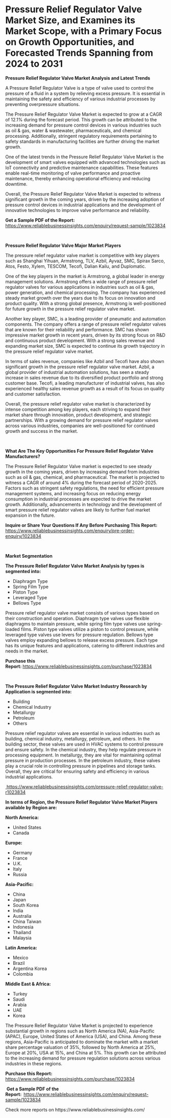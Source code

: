 <p><h1>Pressure Relief Regulator Valve Market Size, and Examines its Market Scope, with a Primary Focus on Growth Opportunities, and Forecasted Trends Spanning from 2024 to 2031</h1></p><p><strong>Pressure Relief Regulator Valve Market Analysis and Latest Trends</strong></p>
<p><p>A Pressure Relief Regulator Valve is a type of valve used to control the pressure of a fluid in a system by relieving excess pressure. It is essential in maintaining the safety and efficiency of various industrial processes by preventing overpressure situations.</p><p>The Pressure Relief Regulator Valve Market is expected to grow at a CAGR of 12.1% during the forecast period. This growth can be attributed to the increasing demand for pressure control devices in various industries such as oil & gas, water & wastewater, pharmaceuticals, and chemical processing. Additionally, stringent regulatory requirements pertaining to safety standards in manufacturing facilities are further driving the market growth.</p><p>One of the latest trends in the Pressure Relief Regulator Valve Market is the development of smart valves equipped with advanced technologies such as IoT connectivity and predictive maintenance capabilities. These features enable real-time monitoring of valve performance and proactive maintenance, thereby enhancing operational efficiency and reducing downtime.</p><p>Overall, the Pressure Relief Regulator Valve Market is expected to witness significant growth in the coming years, driven by the increasing adoption of pressure control devices in industrial applications and the development of innovative technologies to improve valve performance and reliability.</p></p>
<p><strong>Get a Sample PDF of the Report:&nbsp;</strong> <a href="https://www.reliablebusinessinsights.com/enquiry/request-sample/1023834">https://www.reliablebusinessinsights.com/enquiry/request-sample/1023834</a></p>
<p>&nbsp;</p>
<p><strong>Pressure Relief Regulator Valve Major Market Players</strong></p>
<p><p>The pressure relief regulator valve market is competitive with key players such as Shanghai Yihuan, Armstrong, TLV, Azbil, Ayvaz, SMC, Spirax Sarco, Atos, Festo, Xylem, TESCOM, Tecofi, Dalian Kailu, and Duplomatic.</p><p>One of the key players in the market is Armstrong, a global leader in energy management solutions. Armstrong offers a wide range of pressure relief regulator valves for various applications in industries such as oil & gas, power generation, and chemical processing. The company has experienced steady market growth over the years due to its focus on innovation and product quality. With a strong global presence, Armstrong is well-positioned for future growth in the pressure relief regulator valve market.</p><p>Another key player, SMC, is a leading provider of pneumatic and automation components. The company offers a range of pressure relief regulator valves that are known for their reliability and performance. SMC has shown impressive market growth in recent years, driven by its strong focus on R&D and continuous product development. With a strong sales revenue and expanding market size, SMC is expected to continue its growth trajectory in the pressure relief regulator valve market.</p><p>In terms of sales revenue, companies like Azbil and Tecofi have also shown significant growth in the pressure relief regulator valve market. Azbil, a global provider of industrial automation solutions, has seen a steady increase in sales revenue due to its diversified product portfolio and strong customer base. Tecofi, a leading manufacturer of industrial valves, has also experienced healthy sales revenue growth as a result of its focus on quality and customer satisfaction.</p><p>Overall, the pressure relief regulator valve market is characterized by intense competition among key players, each striving to expand their market share through innovation, product development, and strategic partnerships. With a growing demand for pressure relief regulator valves across various industries, companies are well-positioned for continued growth and success in the market.</p></p>
<p>&nbsp;</p>
<p><strong>What Are The Key Opportunities For Pressure Relief Regulator Valve Manufacturers?</strong></p>
<p><p>The Pressure Relief Regulator Valve market is expected to see steady growth in the coming years, driven by increasing demand from industries such as oil & gas, chemical, and pharmaceutical. The market is projected to witness a CAGR of around 4% during the forecast period of 2020-2025. Factors such as stringent safety regulations, the need for efficient pressure management systems, and increasing focus on reducing energy consumption in industrial processes are expected to drive the market growth. Additionally, advancements in technology and the development of smart pressure relief regulator valves are likely to further fuel market expansion in the future.</p></p>
<p><strong>Inquire or Share Your Questions If Any Before Purchasing This Report:</strong> <a href="https://www.reliablebusinessinsights.com/enquiry/pre-order-enquiry/1023834">https://www.reliablebusinessinsights.com/enquiry/pre-order-enquiry/1023834</a></p>
<p>&nbsp;</p>
<p><strong>Market Segmentation</strong></p>
<p><strong>The Pressure Relief Regulator Valve Market Analysis by types is segmented into:</strong></p>
<p><ul><li>Diaphragm Type</li><li>Spring Film Type</li><li>Piston Type</li><li>Leveraged Type</li><li>Bellows Type</li></ul></p>
<p><p>Pressure relief regulator valve market consists of various types based on their construction and operation. Diaphragm type valves use flexible diaphragms to maintain pressure, while spring film type valves use spring-loaded films. Piston type valves utilize a piston to control pressure, while leveraged type valves use levers for pressure regulation. Bellows type valves employ expanding bellows to release excess pressure. Each type has its unique features and applications, catering to different industries and needs in the market.</p></p>
<p><strong>Purchase this Report:&nbsp;</strong><a href="https://www.reliablebusinessinsights.com/purchase/1023834">https://www.reliablebusinessinsights.com/purchase/1023834</a></p>
<p>&nbsp;</p>
<p><strong>The Pressure Relief Regulator Valve Market Industry Research by Application is segmented into:</strong></p>
<p><ul><li>Building</li><li>Chemical Industry</li><li>Metallurgy</li><li>Petroleum</li><li>Others</li></ul></p>
<p><p>Pressure relief regulator valves are essential in various industries such as building, chemical industry, metallurgy, petroleum, and others. In the building sector, these valves are used in HVAC systems to control pressure and ensure safety. In the chemical industry, they help regulate pressure in processing equipment. In metallurgy, they are vital for maintaining optimal pressure in production processes. In the petroleum industry, these valves play a crucial role in controlling pressure in pipelines and storage tanks. Overall, they are critical for ensuring safety and efficiency in various industrial applications.</p></p>
<p><a href="https://www.reliablebusinessinsights.com/pressure-relief-regulator-valve-r1023834">&nbsp;https://www.reliablebusinessinsights.com/pressure-relief-regulator-valve-r1023834</a></p>
<p><strong>In terms of Region, the Pressure Relief Regulator Valve Market Players available by Region are:</strong></p>
<p>
    <p> <strong> North America: </strong>
        <ul>
            <li>United States</li>
            <li>Canada</li>
        </ul>
        </p> 
    <p> <strong> Europe: </strong>
        <ul>
            <li>Germany</li>
            <li>France</li>
            <li>U.K.</li>
            <li>Italy</li>
            <li>Russia</li>
        </ul>
        </p> 
    <p> <strong> Asia-Pacific: </strong>
        <ul>
            <li>China</li>
            <li>Japan</li>
            <li>South Korea</li>
            <li>India</li>
            <li>Australia</li>
            <li>China Taiwan</li>
            <li>Indonesia</li>
            <li>Thailand</li>
            <li>Malaysia</li>
        </ul>
        </p> 
    <p> <strong> Latin America: </strong>
        <ul>
            <li>Mexico</li>
            <li>Brazil</li>
            <li>Argentina Korea</li>
            <li>Colombia</li>
        </ul>
        </p> 
    <p> <strong> Middle East & Africa: </strong>
        <ul>
            <li>Turkey</li>
            <li>Saudi</li>
            <li>Arabia</li>
            <li>UAE</li>
            <li>Korea</li>
        </ul>
    </p>
    </p>
<p><p>The Pressure Relief Regulator Valve Market is projected to experience substantial growth in regions such as North America (NA), Asia-Pacific (APAC), Europe, United States of America (USA), and China. Among these regions, Asia-Pacific is anticipated to dominate the market with a market share percentage valuation of 35%, followed by North America at 25%, Europe at 20%, USA at 15%, and China at 5%. This growth can be attributed to the increasing demand for pressure regulation solutions across various industries in these regions.</p></p>
<p><strong>Purchase this Report: </strong><a href="https://www.reliablebusinessinsights.com/purchase/1023834">https://www.reliablebusinessinsights.com/purchase/1023834</a></p>
<p>&nbsp;<strong>Get a Sample PDF of the Report:&nbsp;&nbsp;</strong><a href="https://www.reliablebusinessinsights.com/enquiry/request-sample/1023834">https://www.reliablebusinessinsights.com/enquiry/request-sample/1023834</a></p>
<p><strong></strong></p>
<p>Check more reports on https://www.reliablebusinessinsights.com/</p>